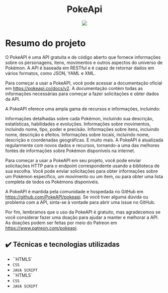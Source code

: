 <h1 align="center"> PokeApi</h1>

<p align="center">
<img src="http://img.shields.io/static/v1?label=STATUS&message=EM%20DESENVOLVIMENTO&color=GREEN&style=for-the-badge"/>
</p>

# Resumo do projeto
O PokeAPI é uma API gratuita e de código aberto que fornece informações sobre os personagens, itens, movimentos e outros aspectos do universo de Pokémon. A API é baseada em RESTful e é capaz de retornar dados em vários formatos, como JSON, YAML e XML.

Para começar a usar a PokeAPI, você pode acessar a documentação oficial em https://pokeapi.co/docs/v2. 
A documentação contém todas as informações necessárias para começar a fazer solicitações e obter dados da API.

A PokeAPI oferece uma ampla gama de recursos e informações, incluindo:

Informações detalhadas sobre cada Pokémon, incluindo sua descrição, estatísticas, habilidades e evoluções.
Informações sobre movimentos, incluindo nome, tipo, poder e precisão.
Informações sobre itens, incluindo nome, descrição e efeitos.
Informações sobre locais, incluindo nome, descrição e coordenadas geográficas.
E muito mais.
A PokeAPI é atualizada regularmente com novos dados e recursos, tornando-a uma das melhores fontes de informações sobre Pokémon disponíveis na internet.

Para começar a usar a PokeAPI em seu projeto, você pode enviar solicitações HTTP para o endpoint correspondente usando a biblioteca de sua escolha. 
Você pode enviar solicitações para obter informações sobre um Pokémon específico, um movimento ou um item, ou para obter uma lista completa de todos 
os Pokémons disponíveis.

A PokeAPI é mantida pela comunidade e hospedada no GitHub em https://github.com/PokeAPI/pokeapi. Se você tiver alguma dúvida ou problema com a API, 
sinta-se à vontade para abrir uma issue no GitHub.

Por fim, lembramos que o uso da PokeAPI é gratuito, mas agradecemos se você considerar fazer uma doação para ajudar a manter e melhorar a API. 
As doações podem ser feitas por meio do Patreon em https://www.patreon.com/pokeapi.


## ✔️ Técnicas e tecnologias utilizadas

- ``HTML5`
- ``CSS``
- ``JAVA SCRIPT``
- ``HTML5`
- ``CSS``
- ``JAVA SCRIPT``
